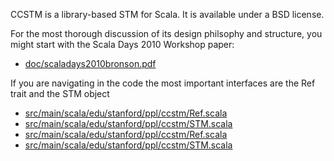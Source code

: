 CCSTM is a library-based STM for Scala.  It is available under a BSD license.

For the most thorough discussion of its design philsophy and structure, you
might start with the Scala Days 2010 Workshop paper:

* [doc/scaladays2010bronson.pdf](http://github.com/nbronson/ccstm/raw/master/doc/scaladays2010bronson.pdf)

If you are navigating in the code the most important interfaces are the Ref
trait and the STM object

* [src/main/scala/edu/stanford/ppl/ccstm/Ref.scala](http://github.com/nbronson/ccstm/blob/master/src/main/scala/edu/stanford/ppl/ccstm/Ref.scala)
* [src/main/scala/edu/stanford/ppl/ccstm/STM.scala](src/main/scala/edu/stanford/ppl/ccstm/STM.scala)
* [src/main/scala/edu/stanford/ppl/ccstm/Ref.scala](http://github.com/nbronson/ccstm/blob/master/src/main/scala/edu/stanford/ppl/ccstm/Ref.scala)
* [src/main/scala/edu/stanford/ppl/ccstm/STM.scala](src/main/scala/edu/stanford/ppl/ccstm/STM.scala)

